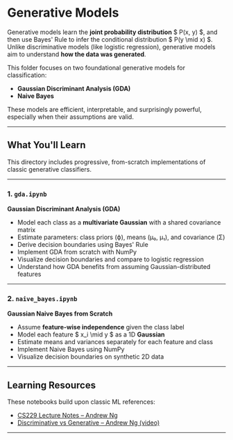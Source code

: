 # Generative Models

Generative models learn the **joint probability distribution** $ P(x, y) $, and then use Bayes' Rule to infer the conditional distribution $ P(y \mid x) $. Unlike discriminative models (like logistic regression), generative models aim to understand **how the data was generated**.

This folder focuses on two foundational generative models for classification:

- **Gaussian Discriminant Analysis (GDA)**
- **Naive Bayes**

These models are efficient, interpretable, and surprisingly powerful, especially when their assumptions are valid.

---

## What You'll Learn

This directory includes progressive, from-scratch implementations of classic generative classifiers.

---

### 1. `gda.ipynb`  
**Gaussian Discriminant Analysis (GDA)**  
- Model each class as a **multivariate Gaussian** with a shared covariance matrix
- Estimate parameters: class priors (ϕ), means (μ₀, μ₁), and covariance (Σ)
- Derive decision boundaries using Bayes' Rule
- Implement GDA from scratch with NumPy
- Visualize decision boundaries and compare to logistic regression
- Understand how GDA benefits from assuming Gaussian-distributed features

---

### 2. `naive_bayes.ipynb`  
**Gaussian Naive Bayes from Scratch**  
- Assume **feature-wise independence** given the class label
- Model each feature $ x_i \mid y $ as a 1D **Gaussian**
- Estimate means and variances separately for each feature and class
- Implement Naive Bayes using NumPy
- Visualize decision boundaries on synthetic 2D data
---

## Learning Resources

These notebooks build upon classic ML references:

- [CS229 Lecture Notes – Andrew Ng](https://cs229.stanford.edu/main_notes.pdf)
- [Discriminative vs Generative – Andrew Ng (video)](https://www.youtube.com/watch?v=nt63k3bfXS0)

---